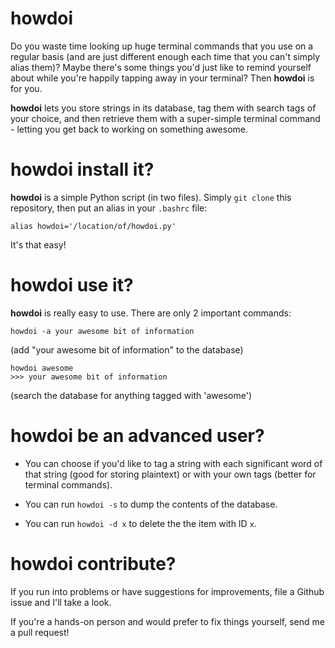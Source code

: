 # howdoi

Do you waste time looking up huge terminal commands that you use on a regular
basis (and are just different enough each time that you can't simply alias
them)? Maybe there's some things you'd just like to remind yourself about while
you're happily tapping away in your terminal? Then **howdoi** is for you.

**howdoi** lets you store strings in its database, tag them with search tags of
your choice, and then retrieve them with a super-simple terminal command -
letting you get back to working on something awesome.

# howdoi install it?

**howdoi** is a simple Python script (in two files). Simply `git clone` this
repository, then put an alias in your `.bashrc` file:

```
alias howdoi='/location/of/howdoi.py'
```

It's that easy!

# howdoi use it?

**howdoi** is really easy to use. There are only 2 important commands:

```
howdoi -a your awesome bit of information
```
(add "your awesome bit of information" to the database)

```
howdoi awesome
>>> your awesome bit of information
```
(search the database for anything tagged with 'awesome')

# howdoi be an advanced user?

* You can choose if you'd like to tag a string with each significant word of
that string (good for storing plaintext) or with your own tags (better for
terminal commands).

* You can run `howdoi -s` to dump the contents of the database.

* You can run `howdoi -d x` to delete the the item with ID `x`.

# howdoi contribute?

If you run into problems or have suggestions for improvements, file a Github
issue and I'll take a look.

If you're a hands-on person and would prefer to fix things yourself, send me a
pull request!
